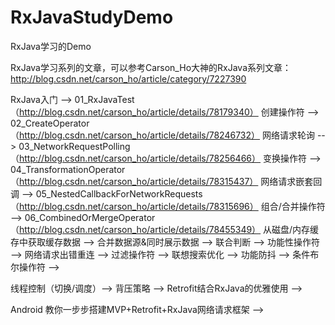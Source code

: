 # RxJavaStudyDemo
RxJava学习的Demo

RxJava学习系列的文章，可以参考Carson_Ho大神的RxJava系列文章：http://blog.csdn.net/carson_ho/article/category/7227390

RxJava入门 --> 01_RxJavaTest 
            （http://blog.csdn.net/carson_ho/article/details/78179340）
创建操作符 --> 02_CreateOperator 
            （http://blog.csdn.net/carson_ho/article/details/78246732）
网络请求轮询 --> 03_NetworkRequestPolling 
            （http://blog.csdn.net/carson_ho/article/details/78256466）
变换操作符 --> 04_TransformationOperator
            （http://blog.csdn.net/carson_ho/article/details/78315437）
网络请求嵌套回调 --> 05_NestedCallbackForNetworkRequests
            （http://blog.csdn.net/carson_ho/article/details/78315696）
组合/合并操作符 --> 06_CombinedOrMergeOperator
            （http://blog.csdn.net/carson_ho/article/details/78455349）
从磁盘/内存缓存中获取缓存数据 -->
合并数据源&同时展示数据 -->
联合判断 -->
功能性操作符 -->
网络请求出错重连 -->
过滤操作符 -->
联想搜索优化 -->
功能防抖 -->
条件布尔操作符 -->


线程控制（切换/调度）-->
背压策略 -->
Retrofit结合RxJava的优雅使用 -->


Android 教你一步步搭建MVP+Retrofit+RxJava网络请求框架 -->


